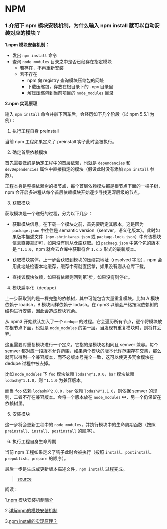 # NPM

### 1.介绍下 npm 模块安装机制，为什么输入 npm install 就可以自动安装对应的模块？

**1.npm 模块安装机制：**

- 发出 `npm install` 命令
- 查询 `node_modules` 目录之中是否已经存在指定模块
  - 若存在，不再重新安装
  - 若不存在
    - npm 向 registry 查询模块压缩包的网址
    - 下载压缩包，存放在根目录下的 `.npm` 目录里
    - 解压压缩包到当前项目的 `node_modules` 目录

**2.npm 实现原理**

输入 `npm install` 命令并敲下回车后，会经历如下几个阶段（以 npm 5.5.1 为例）：

1. 执行工程自身 preinstall

当前 npm 工程如果定义了 preinstall 钩子此时会被执行。

2. 确定首层依赖模块

首先需要做的是确定工程中的首层依赖，也就是 `dependencies` 和 `devDependencies` 属性中直接指定的模块（假设此时没有添加 `npm install` 参数）。

工程本身是整棵依赖树的根节点，每个首层依赖模块都是根节点下面的一棵子树，npm 会开启多进程从每个首层依赖模块开始逐步寻找更深层级的节点。

3. 获取模块

获取模块是一个递归的过程，分为以下几步：

- 获取模块信息。在下载一个模块之前，首先要确定其版本，这是因为 `package.json` 中往往是 semantic version（semver，语义化版本）。此时如果版本描述文件（`npm-shrinkwrap.json` 或 `package-lock.json`）中有该模块信息直接拿即可，如果没有则从仓库获取。如 `packaeg.json` 中某个包的版本是 `^1.1.0`，npm 就会去仓库中获取符合 `1.x.x` 形式的最新版本。
>
- 获取模块实体。上一步会获取到模块的压缩包地址（resolved 字段），npm 会用此地址检查本地缓存，缓存中有就直接拿，如果没有则从仓库下载。
>
- 查找该模块依赖，如果有依赖则回到第1步，如果没有则停止。

4. 模块扁平化（dedupe）

上一步获取到的是一棵完整的依赖树，其中可能包含大量重复模块。比如 A 模块依赖于 loadsh，B 模块同样依赖于 lodash。在 npm3 以前会严格按照依赖树的结构进行安装，因此会造成模块冗余。

从 npm3 开始默认加入了一个 `dedupe` 的过程。它会遍历所有节点，逐个将模块放在根节点下面，也就是 `node_modules` 的第一层。当发现有重复模块时，则将其丢弃。

这里需要对重复模块进行一个定义，它指的是模块名相同且 semver 兼容。每个 semver 都对应一段版本允许范围，如果两个模块的版本允许范围存在交集，那么就可以得到一个兼容版本，而不必版本号完全一致，这可以使更多冗余模块在 dedupe 过程中被去掉。

比如 `node_modules` 下 `foo` 模块依赖 `lodash@^1.0.0`，`bar` 模块依赖 `lodash@^1.1.0`，则 `^1.1.0` 为兼容版本。

而当 `foo` 依赖 `lodash@^2.0.0`，`bar` 依赖 `lodash@^1.1.0`，则依据 semver 的规则，二者不存在兼容版本。会将一个版本放在 `node_modules` 中，另一个仍保留在依赖树里。

5. 安装模块

这一步将会更新工程中的 `node_modules`，并执行模块中的生命周期函数（按照 `preinstall`、`install`、`postinstall` 的顺序）。

6. 执行工程自身生命周期

当前 npm 工程如果定义了钩子此时会被执行（按照 `install`、`postinstall`、`prepublish`、`prepare` 的顺序）。

最后一步是生成或更新版本描述文件，`npm install` 过程完成。

> [source](https://github.com/Advanced-Frontend/Daily-Interview-Question/issues/22)

阅读：

1.[npm 模块安装机制简介](http://www.ruanyifeng.com/blog/2016/01/npm-install.html)

2.[详解npm的模块安装机制](https://www.bbsmax.com/A/qVdemmnEdP/)

3.[npm install的实现原理？](https://www.zhihu.com/question/66629910)
